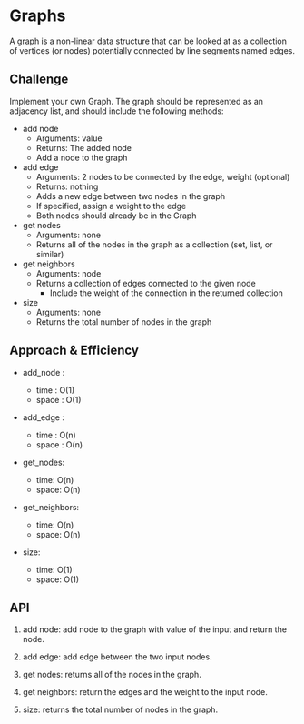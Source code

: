 # Graphs

A graph is a non-linear data structure that can be looked at as a collection of vertices (or nodes) potentially connected by line segments named edges.

## Challenge

Implement your own Graph. The graph should be represented as an adjacency list, and should include the following methods:

* add node
    * Arguments: value
    * Returns: The added node
    * Add a node to the graph
* add edge
    * Arguments: 2 nodes to be connected by the edge, weight (optional)
    * Returns: nothing
    * Adds a new edge between two nodes in the graph
    * If specified, assign a weight to the edge
    * Both nodes should already be in the Graph
* get nodes
    * Arguments: none
    * Returns all of the nodes in the graph as a collection (set, list, or similar)
* get neighbors
    * Arguments: node
    * Returns a collection of edges connected to the given node
        * Include the weight of the connection in the returned collection
* size
    * Arguments: none
    * Returns the total number of nodes in the graph


## Approach & Efficiency

* add_node :
    * time : O(1)
    * space : O(1)

* add_edge :
    * time : O(n)
    * space : O(n)

* get_nodes:
    * time: O(n)
    * space: O(n)

* get_neighbors:
    * time: O(n)
    * space: O(n)

* size:
    * time: O(1)
    * space: O(1)

## API
1. add node: add node to the graph with value of the input and return the node.

2. add edge: add edge between the two input nodes.

3. get nodes: returns all of the nodes in the graph.

4. get neighbors: return the edges and the weight to the input node.

5. size: returns the total number of nodes in the graph.
